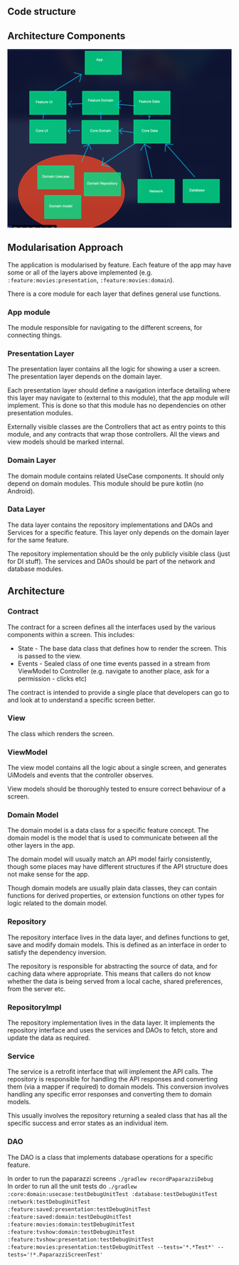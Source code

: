 ## Code structure

## Architecture Components

![module dependency graph](module-dependencies.png)

## Modularisation Approach

The application is modularised by feature. Each feature of the app may have some or all of
the layers above implemented (e.g. `:feature:movies:presentation`, `:feature:movies:domain`).

There is a core module for each layer that defines general use functions.

### App module

The module responsible for navigating to the different screens, for connecting things.

### Presentation Layer

The presentation layer contains all the logic for showing a user a screen. The presentation layer
depends on the domain layer.

Each presentation layer should define a navigation interface detailing where this layer may navigate
to (external to this module), that the app module will implement. This is done so that this module
has no dependencies on other presentation modules.

Externally visible classes are the Controllers that act as entry points to this module, and any
contracts that wrap those controllers. All the views and view models should be marked internal.

### Domain Layer

The domain module contains related UseCase components. It should only depend on domain modules.
This module should be pure kotlin (no Android).

### Data Layer

The data layer contains the repository implementations and DAOs and Services for a specific feature.
This layer only depends on the domain layer for the same feature.

The repository implementation should be the only publicly visible class (just for DI stuff). The
services and DAOs should be part of the network and database modules.

## Architecture

### Contract

The contract for a screen defines all the interfaces used by the various components within a screen.
This includes:

- State - The base data class that defines how to render the screen. This is passed to the view.
- Events - Sealed class of one time events passed in a stream from ViewModel to Controller (e.g.
  navigate to another place, ask for a permission - clicks etc)

The contract is intended to provide a single place that developers can go to and look at to
understand a specific screen better.

### View

The class which renders the screen.

### ViewModel

The view model contains all the logic about a single screen, and generates UiModels and events that
the controller observes.

View models should be thoroughly tested to ensure correct behaviour of a screen.

### Domain Model

The domain model is a data class for a specific feature concept. The
domain model is the model that is used to communicate between all the other layers in the app.

The domain model will usually match an API model fairly consistently, though some places may have
different structures if the API structure does not make sense for the app.

Though domain models are usually plain data classes, they can contain functions for derived
properties, or extension functions on other types for logic related to the domain model.

### Repository

The repository interface lives in the data layer, and defines functions to get, save and modify
domain models. This is defined as an interface in order to satisfy the dependency inversion.

The repository is responsible for abstracting the source of data, and for caching data where
appropriate. This means that callers do not know whether the data is being served from a local
cache, shared preferences, from the server etc.

### RepositoryImpl

The repository implementation lives in the data layer. It implements the repository interface and
uses the services and DAOs to fetch, store and update the data as required.

### Service

The service is a retrofit interface that will implement the API calls. The repository is responsible
for handling the API responses and converting them (via a mapper if required) to domain models.
This conversion involves handling any specific error responses and converting them to domain models.

This usually involves the repository returning a sealed class that has all the specific success and
error states as an individual item.

### DAO

The DAO is a class that implements database operations for a specific feature.

In order to run the paparazzi screens `./gradlew recordPaparazziDebug`  
In order to run all the unit tests do
`./gradlew :core:domain:usecase:testDebugUnitTest :database:testDebugUnitTest :network:testDebugUnitTest :feature:saved:presentation:testDebugUnitTest :feature:saved:domain:testDebugUnitTest :feature:movies:domain:testDebugUnitTest :feature:tvshow:domain:testDebugUnitTest :feature:tvshow:presentation:testDebugUnitTest :feature:movies:presentation:testDebugUnitTest --tests='*.*Test*' --tests='!*.PaparazziScreenTest'`

